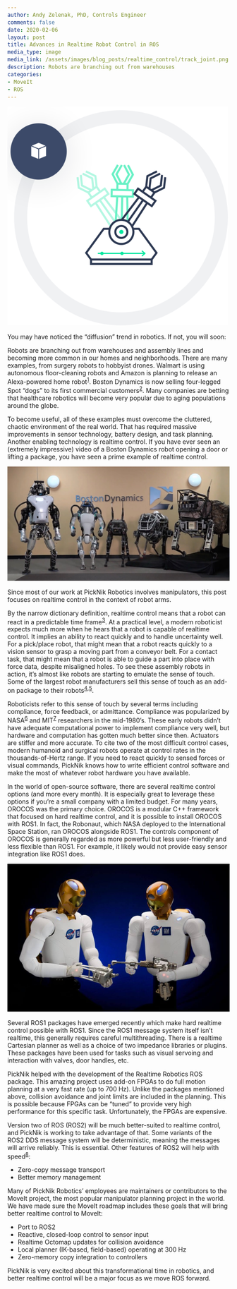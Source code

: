 ```yaml
---
author: Andy Zelenak, PhD, Controls Engineer
comments: false
date: 2020-02-06
layout: post
title: Advances in Realtime Robot Control in ROS
media_type: image
media_link: /assets/images/blog_posts/realtime_control/track_joint.png
description: Robots are branching out from warehouses
categories:
- MoveIt
- ROS
---
```


[//]: # (Image References)
[boston_dynamics_img]: /assets/images/blog_posts/realtime_control/boston_dynamics.jpeg
[robonaut_img]: /assets/images/blog_posts/realtime_control/robonaut.jpg

<img src="/assets/images/blog_posts/realtime_control/track_joint.png" class="rounded mx-auto d-block" alt="Track Joint">

You may have noticed the “diffusion” trend in robotics. If not, you will soon:

Robots are branching out from warehouses and assembly lines and becoming more common in our homes and neighborhoods. There are many examples, from surgery robots to hobbyist drones. Walmart is using autonomous floor-cleaning robots and Amazon is planning to release an Alexa-powered home robot<sup><a href="https://techcrunch.com/2019/07/12/amazon-reportedly-ramps-development-on-alexa-powered-home-robot-on-wheels/" target="_blank">1</a></sup>. Boston Dynamics is now selling four-legged Spot “dogs” to its first commercial customers<sup><a href="https://www.bostondynamics.com/spot" target="_blank">2</a></sup>. Many companies are betting that healthcare robotics will become very popular due to aging populations around the globe.

To become useful, all of these examples must overcome the cluttered, chaotic environment of the real world. That has required massive improvements in sensor technology, battery design, and task planning. Another enabling technology is realtime control. If you have ever seen an (extremely impressive) video of a Boston Dynamics robot opening a door or lifting a package, you have seen a prime example of realtime control.

![boston_dynamics_img]

Since most of our work at PickNik Robotics involves manipulators, this post focuses on realtime control in the context of robot arms.

By the narrow dictionary definition, realtime control means that a robot can react in a predictable time frame<sup><a href="https://www.sciencedirect.com/topics/engineering/real-time-control-system" target="_blank">3</a></sup>. At a practical level, a modern roboticist expects much more when he hears that a robot is capable of realtime control. It implies an ability to react quickly and to handle uncertainty well. For a pick/place robot, that might mean that a robot reacts quickly to a vision sensor to grasp a moving part from a conveyor belt. For a contact task, that might mean that a robot is able to guide a part into place with force data, despite misaligned holes. To see these assembly robots in action, it’s almost like robots are starting to emulate the sense of touch. Some of the largest robot manufacturers sell this sense of touch as an add-on package to their robots<sup><a href="https://www.britishplastics.co.uk/machinery/fanuc-extends-range-of-selective-compliance-assembly-robots/" target="_blank">4</a></sup><sup>,</sup><sup><a href="https://www.motoman.com/en-us/applications/assembly#ForceSensing" target="_blank">5</a></sup>.

Roboticists refer to this sense of touch by several terms including compliance, force feedback, or admittance. Compliance was popularized by NASA<sup><a href="https://ntrs.nasa.gov/search.jsp?R=19870058523" target="_blank">6</a></sup> and MIT<sup><a href="https://ieeexplore.ieee.org/abstract/document/1087854" target="_blank">7</a></sup> researchers in the mid-1980’s. These early robots didn’t have adequate computational power to implement compliance very well, but hardware and computation has gotten much better since then. Actuators are stiffer and more accurate. To cite two of the most difficult control cases, modern humanoid and surgical robots operate at control rates in the thousands-of-Hertz range. If you need to react quickly to sensed forces or visual commands, PickNik knows how to write efficient control software and make the most of whatever robot hardware you have available.

In the world of open-source software, there are several realtime control options (and more every month). It is especially great to leverage these options if you’re a small company with a limited budget. For many years, OROCOS was the primary choice. OROCOS is a modular C++ framework that focused on hard realtime control, and it is possible to install OROCOS with ROS1. In fact, the Robonaut, which NASA deployed to the International Space Station, ran OROCOS alongside ROS1. The controls component of OROCOS is generally regarded as more powerful but less user-friendly and less flexible than ROS1. For example, it likely would not provide easy sensor integration like ROS1 does.

![robonaut_img]

Several ROS1 packages have emerged recently which make hard realtime control possible with ROS1. Since the ROS1 message system itself isn’t realtime, this generally requires careful multithreading. There is a realtime Cartesian planner as well as a choice of two impedance libraries or plugins. These packages have been used for tasks such as visual servoing and interaction with valves, door handles, etc.

PickNik helped with the development of the Realtime Robotics ROS package. This amazing project uses add-on FPGAs to do full motion planning at a very fast rate (up to 700 Hz). Unlike the packages mentioned above, collision avoidance and joint limits are included in the planning. This is possible because FPGAs can be “tuned” to provide very high performance for this specific task. Unfortunately, the FPGAs are expensive.

Version two of ROS (ROS2) will be much better-suited to realtime control, and PickNik is working to take advantage of that. Some variants of the ROS2 DDS message system will be deterministic, meaning the messages will arrive reliably. This is essential. Other features of ROS2 will help with speed<sup><a href="https://design.ros2.org/articles/realtime_background.html" target="_blank">8</a></sup>:

- Zero-copy message transport
- Better memory management

Many of PickNik Robotics’ employees are maintainers or contributors to the MoveIt project, the most popular manipulator planning project in the world. We have made sure the MoveIt roadmap includes these goals that will bring better realtime control to MoveIt:

- Port to ROS2
- Reactive, closed-loop control to sensor input
- Realtime Octomap updates for collision avoidance
- Local planner (IK-based, field-based) operating at 300 Hz
- Zero-memory copy integration to controllers

PickNik is very excited about this transformational time in robotics, and better realtime control will be a major focus as we move ROS forward.
